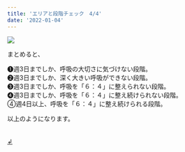 ```yaml
---
title: 'エリアと段階チェック　4/4'
date: '2022-01-04'
---
```

![](/images/a_05.jpg)

まとめると、

➊週3日までしか、呼吸の大切さに気づけない段階。  
➋週3日までしか、深く大きい呼吸ができない段階。  
➌週3日までしか、呼吸を「６：４」に整えられない段階。  
➍週3日までしか、呼吸を「６：４」に整え続けられない段階。  
④週4日以上、呼吸を「６：４」に整え続けられる段階。

以上のようになります。  

　  
[ ↲ ](https://01234567890.thebase.in/about)
